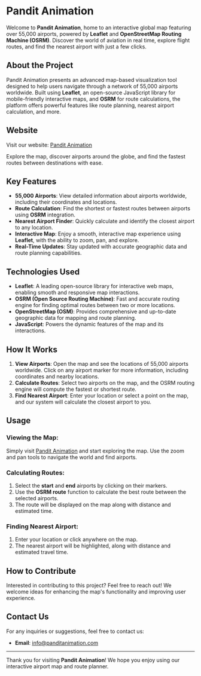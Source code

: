 # Pandit Animation

Welcome to **Pandit Animation**, home to an interactive global map featuring over 55,000 airports, powered by **Leaflet** and **OpenStreetMap Routing Machine (OSRM)**. Discover the world of aviation in real time, explore flight routes, and find the nearest airport with just a few clicks.

## About the Project

Pandit Animation presents an advanced map-based visualization tool designed to help users navigate through a network of 55,000 airports worldwide. Built using **Leaflet**, an open-source JavaScript library for mobile-friendly interactive maps, and **OSRM** for route calculations, the platform offers powerful features like route planning, nearest airport calculation, and more.

## Website

Visit our website: [Pandit Animation](https://www.panditanimation.com)

Explore the map, discover airports around the globe, and find the fastest routes between destinations with ease.

## Key Features

- **55,000 Airports**: View detailed information about airports worldwide, including their coordinates and locations.
- **Route Calculation**: Find the shortest or fastest routes between airports using **OSRM** integration.
- **Nearest Airport Finder**: Quickly calculate and identify the closest airport to any location.
- **Interactive Map**: Enjoy a smooth, interactive map experience using **Leaflet**, with the ability to zoom, pan, and explore.
- **Real-Time Updates**: Stay updated with accurate geographic data and route planning capabilities.

## Technologies Used

- **Leaflet**: A leading open-source library for interactive web maps, enabling smooth and responsive map interactions.
- **OSRM (Open Source Routing Machine)**: Fast and accurate routing engine for finding optimal routes between two or more locations.
- **OpenStreetMap (OSM)**: Provides comprehensive and up-to-date geographic data for mapping and route planning.
- **JavaScript**: Powers the dynamic features of the map and its interactions.

## How It Works

1. **View Airports**: Open the map and see the locations of 55,000 airports worldwide. Click on any airport marker for more information, including coordinates and nearby locations.
2. **Calculate Routes**: Select two airports on the map, and the OSRM routing engine will compute the fastest or shortest route.
3. **Find Nearest Airport**: Enter your location or select a point on the map, and our system will calculate the closest airport to you.

## Usage

### Viewing the Map:
Simply visit [Pandit Animation](https://www.panditanimation.com) and start exploring the map. Use the zoom and pan tools to navigate the world and find airports.

### Calculating Routes:
1. Select the **start** and **end** airports by clicking on their markers.
2. Use the **OSRM route** function to calculate the best route between the selected airports.
3. The route will be displayed on the map along with distance and estimated time.

### Finding Nearest Airport:
1. Enter your location or click anywhere on the map.
2. The nearest airport will be highlighted, along with distance and estimated travel time.

## How to Contribute

Interested in contributing to this project? Feel free to reach out! We welcome ideas for enhancing the map's functionality and improving user experience.

## Contact Us

For any inquiries or suggestions, feel free to contact us:
- **Email**: [info@panditanimation.com](mailto:info@panditanimation.com)

---

Thank you for visiting **Pandit Animation**! We hope you enjoy using our interactive airport map and route planner.

